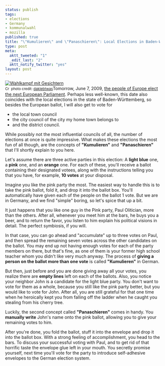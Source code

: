 ```yaml
--- 
status: publish
tags: 
- elections
- Germany
- kommunalwahl
- mozilla
published: true
title: "\"Kumulieren\" and \"Panaschieren\": Local Elections in Baden-W\xC3\xBCrttemberg"
type: post
meta: 
  aktt_tweeted: "1"
  _edit_last: "2"
  aktt_notify_twitter: "yes"
layout: post
---
```

<span class="alignright"><a href="http://www.flickr.com/photos/28451383@N05/3545753840/" title="Wahlkampf mit Gesichtern" target="_blank"><img src="http://farm4.static.flickr.com/3659/3545753840_85de0bdf8a_m.jpg" alt="Wahlkampf mit Gesichtern" border="0" /></a><br /><small><a href="http://creativecommons.org/licenses/by-nc/2.0/" title="Attribution-NonCommercial License" target="_blank"><img src="http://fredericiana.com/wp-content/plugins/photo-dropper/images/cc.png" alt="Creative Commons License" border="0" width="16" height="16" align="absmiddle" /></a> photo credit: <a href="http://www.flickr.com/photos/28451383@N05/3545753840/" title="daklebtwas" target="_blank">daklebtwas</a></small></span>Tomorrow, June 7, 2009, <a href="http://en.wikipedia.org/wiki/Elections_in_the_European_Union">the people of Europe elect the next European Parliament</a>. Perhaps less well-known, this date also coincides with the local elections in the state of Baden-Württemberg, so besides the European ballot, I will also get to vote for
<ul>
    <li>the local town council</li>
    <li>the city council of the city my home town belongs to</li>
    <li>and the district council.</li>
</ul>

While possibly not the most influential councils of all, the number of elections at once is quite impressive. What makes these elections the most fun of all though, are the concepts of <strong>"Kumulieren"</strong> and <strong>"Panaschieren"</strong> that I'll shortly explain to you here.

Let's assume there are three active parties in this election: A <strong>light blue</strong> one, a <strong>pink</strong> one, and an <strong>orange</strong> one. For each of these, you'll receive a ballot containing their designated votees, along with the instructions telling you that you have, for example, <strong>10 votes</strong> at your disposal.

Imagine you like the pink party the most. The easiest way to handle this is to take the pink ballot, fold it, and drop it into the ballot box. You'll automatically have given each of the people on the ballot 1 vote. But we are in Germany, and we find "simple" boring, so let's spice that up a bit.

It just happens that you like one guy in the Pink party, Paul Olitician, more than the others. After all, whenever you meet him at the bars, he buys you a beer, and to return the favor, you listen to him explain his political visions in detail. The perfect symbiosis, if you will.

In that case, you can go ahead and "accumulate" up to three votes on Paul, and then spread the remaining seven votes across the other candidates on the ballot. You may end up not having enough votes for each of the party members on there, but that's fine, as one of them is your former high school teacher whom you didn't like very much anyway. The process of <strong>giving a person on the ballot more than one vote</strong> is called <strong>"Kumulieren"</strong> in German.

But then, just before and you are done giving away all your votes, you realize there are <strong>empty lines</strong> left on each of the ballots. Also, you notice your neighbor John is a candidate for the light blue party. You don't want to vote for them as a whole, because you still like the pink party better, but you would like to vote for John. After all, you are still grateful for that one time when he heroically kept you from falling off the ladder when he caught you stealing from his cherry tree.

Luckily, the second concept called <strong>"Panaschieren"</strong> comes in handy. You <strong>manually write</strong> John's name onto the pink ballot, allowing you to give your remaining votes to him.

After you're done, you fold the ballot, stuff it into the envelope and drop it into the ballot box. With a strong feeling of accomplishment, you head to the bars. To discuss your successful voting with Paul, and to get rid of that horrific taste the envelope glue left in your mouth. You secretly promise yourself, next time you'll vote for the party to introduce self-adhesive envelopes to the German election system.
